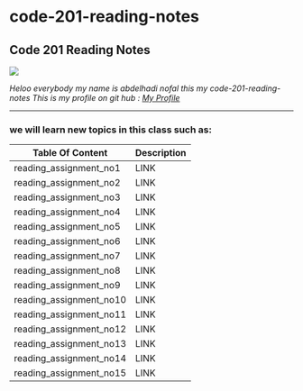 # code-201-reading-notes
## **Code 201 Reading Notes**

![](http://news.efinancialcareers.com/binaries/content/gallery/efinancial-careers/articles/2019/03/programmer.jpg)

_Heloo everybody my name is abdelhadi nofal this my code-201-reading-notes_
_This is my profile on git hub : [My Profile](https://github.com/abdelhadi-nofal)_
 
 ***
 
### we will learn new topics in this class such as:





 | Table Of Content                    | Description           |
 | ---------------------               | -----------           |
 | reading_assignment_no1              | LINK                  |
 | reading_assignment_no2              | LINK                  |
 | reading_assignment_no3              | LINK                  |   
 | reading_assignment_no4              | LINK                  |
 | reading_assignment_no5              | LINK                  |
 | reading_assignment_no6              | LINK                  |
 | reading_assignment_no7              | LINK                  |
 | reading_assignment_no8              | LINK                  |
 | reading_assignment_no9              | LINK                  |
 | reading_assignment_no10             | LINK                  |   
 | reading_assignment_no11             | LINK                  |
 | reading_assignment_no12             | LINK                  |
 | reading_assignment_no13             | LINK                  |
 | reading_assignment_no14             | LINK                  |
 | reading_assignment_no15             | LINK                  |
